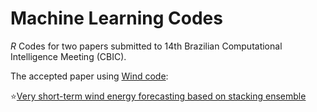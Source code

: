 # Machine Learning Codes

*R* Codes for two papers submitted to 14th Brazilian Computational Intelligence Meeting (CBIC).

The accepted paper using [Wind code](Wind/):

:star:[Very short-term wind energy forecasting based on stacking ensemble](https://www.researchgate.net/publication/336991055_Very_short-term_wind_energy_forecasting_based_on_stacking_ensemble)

